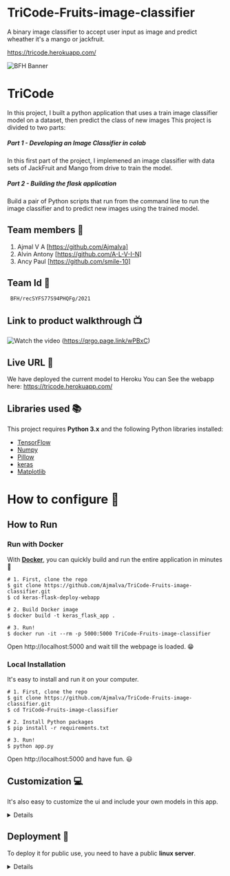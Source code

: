 
# TriCode-Fruits-image-classifier
A binary image classifier to accept user input as image and predict wheather it's a mango or jackfruit.

https://tricode.herokuapp.com/

![BFH Banner](https://trello-attachments.s3.amazonaws.com/542e9c6316504d5797afbfb9/542e9c6316504d5797afbfc1/39dee8d993841943b5723510ce663233/Frame_19.png)
# TriCode

In this project, I built a python application that uses a train image classifier model on a dataset, then predict the class of new images This project is divided to two parts:

##### Part 1 - Developing an Image Classifier in colab

In this first part of the project, I implemened an image classifier with data sets of JackFruit and Mango from drive to train the model.

##### Part 2 - Building the flask application

Build a pair of Python scripts that run from the command line to run the image classifier and to predict new images using the trained model.

## Team members :raising_hand:
1. Ajmal V A  [https://github.com/Ajmalva]
2. Alvin Antony  [https://github.com/A-L-V-I-N]
3. Ancy Paul  [https://github.com/smile-10]
## Team Id :key:

     BFH/recSYFS77S94PHQFg/2021

## Link to product walkthrough :tv:
![Watch the video](https://i.imgur.com/ruvUkkb.png)
(https://qrgo.page.link/wPBxC)

## Live URL :satellite:
We have deployed the current model to Heroku
You can See the webapp here: https://tricode.herokuapp.com/
## Libraries used :books:
This project requires  **Python 3.x**  and the following Python libraries installed:
-   [TensorFlow](https://www.tensorflow.org/)
-   [Numpy](https://www.numpy.org/)
-   [Pillow](https://pillow.readthedocs.io/en/stable/)
-   [keras](https://github.com/keras-team/keras)
-   [Matplotlib](https://matplotlib.org/)
# How to configure :wrench:
## How to Run

### Run with Docker

With **[Docker](https://www.docker.com)**, you can quickly build and run the entire application in minutes :whale:

```shell
# 1. First, clone the repo
$ git clone https://github.com/Ajmalva/TriCode-Fruits-image-classifier.git
$ cd keras-flask-deploy-webapp

# 2. Build Docker image
$ docker build -t keras_flask_app .

# 3. Run!
$ docker run -it --rm -p 5000:5000 TriCode-Fruits-image-classifier
```

Open http://localhost:5000 and wait till the webpage is loaded. :grin:

### Local Installation

It's easy to install and run it on your computer.

```shell
# 1. First, clone the repo
$ git clone https://github.com/Ajmalva/TriCode-Fruits-image-classifier.git
$ cd TriCode-Fruits-image-classifier

# 2. Install Python packages
$ pip install -r requirements.txt

# 3. Run!
$ python app.py
```

Open http://localhost:5000 and have fun. :smiley:

## Customization :computer:

It's also easy to customize the ui and include your own models in this app.

<details>
 <summary>Details</summary>

### Use your own model

Place your trained `.h5` file saved by `model.save()` under models directory.

### Use other pre-trained model

See [Keras applications](https://keras.io/applications/) for more available models such as DenseNet, MobilNet, NASNet, etc.

### UI Modification

Modify files in `templates` and `static` directory.

`index.html`and `style.css`  for the UI and `control.js` for all the behaviors.

</details>


## Deployment :electric_plug:

To deploy it for public use, you need to have a public **linux server**.

<details>
 <summary>Details</summary>
  
### Run the app

Run the script and hide it in background with `tmux` or `screen`.
```
$ python app.py
```

You can also use gunicorn instead of gevent
```
$ gunicorn -b 127.0.0.1:5000 app:app
```

More deployment options, check [here](https://flask.palletsprojects.com/en/1.1.x/deploying/wsgi-standalone/)

### Set up Nginx

To redirect the traffic to your local app.
Configure your Nginx `.conf` file.

```
server {
  listen  80;

  client_max_body_size 20M;

  location / {
      proxy_pass http://127.0.0.1:5000;
  }
}
```

</details>

